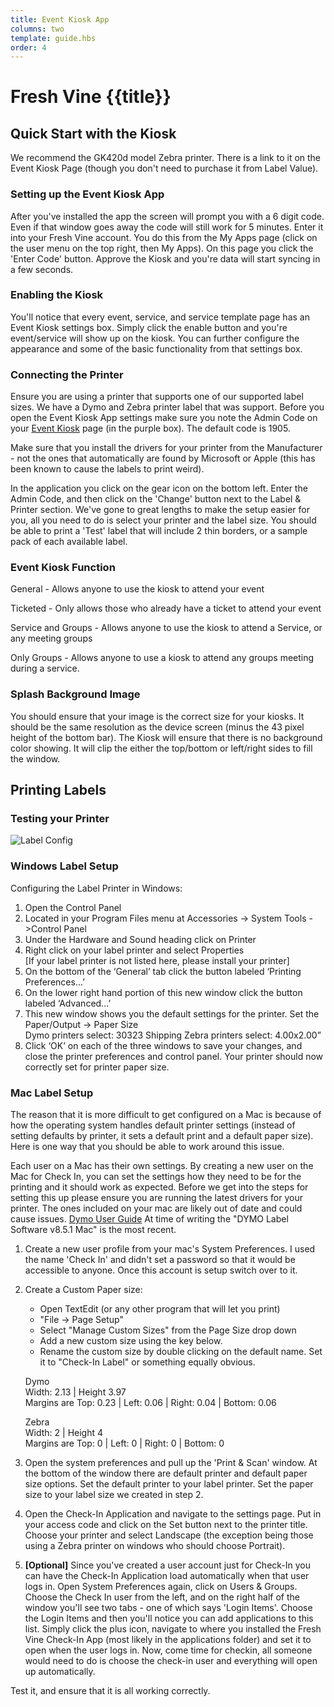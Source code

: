 ```yaml
---
title: Event Kiosk App
columns: two
template: guide.hbs
order: 4
---
```


# Fresh Vine {{title}}


## Quick Start with the Kiosk

We recommend the GK420d model Zebra printer. There is a link to it on the Event Kiosk Page (though you don't need to purchase it from Label Value).  


### Setting up the Event Kiosk App  

After you've installed the app the screen will prompt you with a 6 digit code. Even if that window goes away the code will still work for 5 minutes. Enter it into your Fresh Vine account. You do this from the My Apps page (click on the user menu on the top right, then My Apps). On this page you click the 'Enter Code' button. Approve the Kiosk and you're data will start syncing in a few seconds.  
  
### Enabling the Kiosk  

You'll notice that every event, service, and service template page has an Event Kiosk settings box. Simply click the enable button and you're event/service will show up on the kiosk. You can further configure the appearance and some of the basic functionality from that settings box.  

### Connecting the Printer

Ensure you are using a printer that supports one of our supported label sizes. We have a Dymo and Zebra printer label that was support. Before you open the Event Kiosk App settings make sure you note the Admin Code on your [Event Kiosk]() page (in the purple box). The default code is 1905.  
  
Make sure that you install the drivers for your printer from the Manufacturer - not the ones that automatically are found by Microsoft or Apple (this has been known to cause the labels to print weird).  
  
In the application you click on the gear icon on the bottom left. Enter the Admin Code, and then click on the 'Change' button next to the Label & Printer section. We've gone to great lengths to make the setup easier for you, all you need to do is select your printer and the label size. You should be able to print a 'Test' label that will include 2 thin borders, or a sample pack of each available label.  
  
### Event Kiosk Function  

General - Allows anyone to use the kiosk to attend your event

Ticketed - Only allows those who already have a ticket to attend your event

Service and Groups - Allows anyone to use the kiosk to attend a Service, or any meeting groups

Only Groups - Allows anyone to use a kiosk to attend any groups meeting during a service.


### Splash Background Image  

You should ensure that your image is the correct size for your kiosks. It should be the same resolution as the device screen (minus the 43 pixel height of the bottom bar). The Kiosk will ensure that there is no background color showing. It will clip the either the top/bottom or left/right sides to fill the window.  

## Printing Labels


### Testing your Printer
![Label Config](/assets/images/event-kiosk/label_config.jpg)

### Windows Label Setup
  
Configuring the Label Printer in Windows:  
1.  Open the Control Panel  
1.  Located in your Program Files menu at Accessories -> System Tools ->Control Panel  
1.  Under the Hardware and Sound heading click on Printer  
1.  Right click on your label printer and select Properties  
	[If your label printer is not listed here, please install your printer]  
1.  On the bottom of the ‘General’ tab click the button labeled ‘Printing Preferences...’  
1.  On the lower right hand portion of this new window click the button labeled ‘Advanced...’  
1.  This new window shows you the default settings for the printer. Set the Paper/Output -> Paper Size  
      Dymo printers select: 30323 Shipping
      Zebra printers select: 4.00x2.00”
1.  Click ‘OK’ on each of the three windows to save your changes, and close the printer preferences and control panel. Your printer should now correctly set for printer paper size.

### Mac Label Setup  

The reason that it is more difficult to get configured on a Mac is because of how the operating system handles default printer settings (instead of setting defaults by printer, it sets a default print and a default paper size). Here is one way that you should be able to work around this issue.  

Each user on a Mac has their own settings. By creating a new user on the Mac for Check In, you can set the settings how they need to be for the printing and it should work as expected. Before we get into the steps for setting this up please ensure you are running the latest drivers for your printer. The ones included on your mac are likely out of date and could cause issues. [Dymo User Guide](http://www.dymo.com/en-US/dymo-user-guides) At time of writing the "DYMO Label Software v8.5.1 Mac" is the most recent.  

1. Create a new user profile from your mac's System Preferences. I used the name 'Check In' and didn't set a password so that it would be accessible to anyone. Once this account is setup switch over to it.

1. Create a Custom Paper size:
	- Open TextEdit (or any other program that will let you print)
	- "File -> Page Setup"
	- Select "Manage Custom Sizes" from the Page Size drop down
	- Add a new custom size using the key below.
	- Rename the custom size by double clicking on the default name. Set it to "Check-In Label" or something equally obvious.

    Dymo  
	Width: 2.13 | Height 3.97  
	Margins are Top: 0.23 | Left: 0.06 | Right: 0.04 | Bottom: 0.06

	Zebra  
	Width: 2 | Height 4  
	Margins are Top: 0 | Left: 0 | Right: 0 | Bottom: 0  

1. Open the system preferences and pull up the 'Print & Scan' window. At the bottom of the window there are default printer and default paper size options. Set the default printer to your label printer. Set the paper size to your label size we created in step 2.


1. Open the Check-In Application and navigate to the settings page. Put in your access code and click on the Set button next to the printer title. Choose your printer and select Landscape (the exception being those using a Zebra printer on windows who should choose Portrait).

1. **[Optional]** Since you've created a user account just for Check-In you can have the Check-In Application load automatically when that user logs in. Open System Preferences again, click on Users & Groups. Choose the Check In user from the left, and on the right half of the window you'll see two tabs - one of which says 'Login Items'. Choose the Login Items and then you'll notice you can add applications to this list. Simply click the plus icon, navigate to where you installed the Fresh Vine Check-In App (most likely in the applications folder) and set it to open when the user logs in. Now, come time for checkin, all someone would need to do is choose the check-in user and everything will open up automatically.

Test it, and ensure that it is all working correctly.